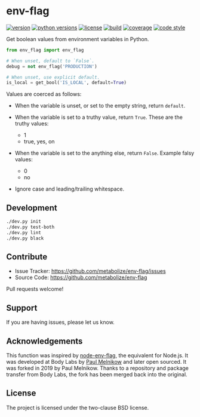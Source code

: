 # env-flag

[![version](https://img.shields.io/pypi/v/env-flag?style=flat-square)][pypi]
[![python versions](https://img.shields.io/pypi/pyversions/env-flag?style=flat-square)][pypi]
[![license](https://img.shields.io/pypi/l/env-flag?style=flat-square)][pypi]
[![build](https://img.shields.io/circleci/project/github/metabolize/env-flag/master?style=flat-square)][build]
[![coverage](https://img.shields.io/badge/coverage-100%25-brightgreen.svg?style=flat-square)][coverage]
[![code style](https://img.shields.io/badge/code%20style-black-black?style=flat-square)][black]

Get boolean values from environment variables in Python.

[pypi]: https://pypi.org/project/env-flag/
[build]: https://circleci.com/gh/metabolize/env-flag/tree/master
[coverage]: https://github.com/metabolize/env-flag/blob/master/.coveragerc
[black]: https://black.readthedocs.io/en/stable/

```py
from env_flag import env_flag

# When unset, default to `False`.
debug = not env_flag('PRODUCTION')

# When unset, use explicit default.
is_local = get_bool('IS_LOCAL', default=True)
```

Values are coerced as follows:

- When the variable is unset, or set to the empty string, return `default`.
- When the variable is set to a truthy value, return `True`.
  These are the truthy values:

    - 1
    - true, yes, on

- When the variable is set to the anything else, return `False`.
  Example falsy values:

    - 0
    - no

- Ignore case and leading/trailing whitespace.

## Development

```sh
./dev.py init
./dev.py test-both
./dev.py lint
./dev.py black
```

## Contribute

- Issue Tracker: https://github.com/metabolize/env-flag/issues
- Source Code: https://github.com/metabolize/env-flag

Pull requests welcome!

## Support

If you are having issues, please let us know.

## Acknowledgements

This function was inspired by [node-env-flag][], the equivalent for Node.js.
It was developed at Body Labs by [Paul Melnikow][] and later open sourced.
It was forked in 2019 by Paul Melnikow. Thanks to a repository and package
transfer from Body Labs, the fork has been merged back into the original.

[node-env-flag]: https://www.npmjs.com/package/node-env-flag
[paul melnikow]: https://github.com/paulmelnikow

## License

The project is licensed under the two-clause BSD license.
